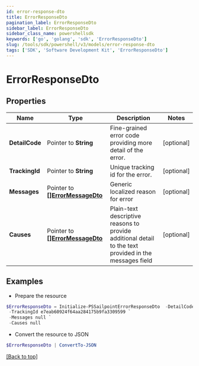 ```yaml
---
id: error-response-dto
title: ErrorResponseDto
pagination_label: ErrorResponseDto
sidebar_label: ErrorResponseDto
sidebar_class_name: powershellsdk
keywords: ['go', 'golang', 'sdk', 'ErrorResponseDto'] 
slug: /tools/sdk/powershell/v3/models/error-response-dto
tags: ['SDK', 'Software Development Kit', 'ErrorResponseDto']
---
```



# ErrorResponseDto

## Properties

Name | Type | Description | Notes
------------ | ------------- | ------------- | -------------
**DetailCode** |  Pointer to **String** | Fine-grained error code providing more detail of the error. | [optional] 
**TrackingId** |  Pointer to **String** | Unique tracking id for the error. | [optional] 
**Messages** |  Pointer to [**[]ErrorMessageDto**](error-message-dto) | Generic localized reason for error | [optional] 
**Causes** |  Pointer to [**[]ErrorMessageDto**](error-message-dto) | Plain-text descriptive reasons to provide additional detail to the text provided in the messages field | [optional] 

## Examples

- Prepare the resource
```powershell
$ErrorResponseDto = Initialize-PSSailpointErrorResponseDto  -DetailCode 400.1 Bad Request Content `
 -TrackingId e7eab60924f64aa284175b9fa3309599 `
 -Messages null `
 -Causes null
```

- Convert the resource to JSON
```powershell
$ErrorResponseDto | ConvertTo-JSON
```


[[Back to top]](#) 


